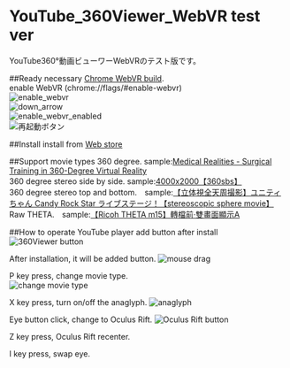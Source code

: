 # YouTube_360Viewer_WebVR test ver
YouTube360°動画ビューワーWebVRのテスト版です。

##Ready
necessary [Chrome WebVR build](https://drive.google.com/folderview?id=0BzudLt22BqGRbW9WTHMtOWMzNjQ#list).  
enable WebVR (chrome://flags/#enable-webvr)  
![enable_webvr](https://github.com/gtk2k/YouTube_360Viewer_WebVR/blob/master/readme_image/enable_webvr.png)  
![down_arrow](https://github.com/gtk2k/YouTube_360Viewer_WebVR/blob/master/readme_image/down_arrow.png)  
![enable_webvr_enabled](https://github.com/gtk2k/YouTube_360Viewer_WebVR/blob/master/readme_image/enable_webvr_enabled.png)  
![再起動ボタン](https://github.com/gtk2k/YouTube_360Viewer_WebVR/blob/master/readme_image/reboot.png)  

##Install
install from [Web store](https://chrome.google.com/webstore/detail/youtube-360%E5%8B%95%E7%94%BB%E3%83%93%E3%83%A5%E3%83%BC%E3%83%AF%E3%83%BC-webvr%E7%89%88/dklhclnehlegkjdjgjaodcbmffkmagon?hl=ja)

##Support movie types
360 degree. sample:[Medical Realities - Surgical Training in 360-Degree Virtual Reality](https://www.youtube.com/watch?v=VAUbacNs4MQ)  
360 degree stereo side by side. sample:[4000x2000【360sbs】](https://www.youtube.com/watch?v=46efEgE9nsA)  
360 degree stereo top and bottom.　sample:[【立体視全天周撮影】ユニティちゃん Candy Rock Star ライブステージ！【stereoscopic sphere movie】](https://www.youtube.com/watch?v=_BERVmTEAeM)  
Raw THETA.　sample:[【Ricoh THETA m15】轉檔前‧雙畫面顯示A](https://www.youtube.com/watch?v=Qp5Z-2MPaek)  

##How to operate
YouTube player add button after install
![360Viewer button](https://github.com/gtk2k/YouTube_360Viewer_WebVR/blob/master/readme_image/youtube_extension_button1.png)  

After installation, it will be added button.
![mouse drag](https://github.com/gtk2k/YouTube_360Viewer_WebVR/blob/master/readme_image/mouse_drag.png)  

P key press, change movie type.  
![change movie type](https://github.com/gtk2k/YouTube_360Viewer_WebVR/blob/master/readme_image/mode_loop.png)  

X key press, turn on/off the anaglyph.
![anaglyph](https://github.com/gtk2k/YouTube_360Viewer_WebVR/blob/master/readme_image/anaglyph.png)

Eye button click, change to Oculus Rift.
![Oculus Rift button](https://github.com/gtk2k/YouTube_360Viewer_WebVR/blob/master/readme_image/oculus_button.png)  

Z key press, Oculus Rift recenter.

I key press, swap eye.
